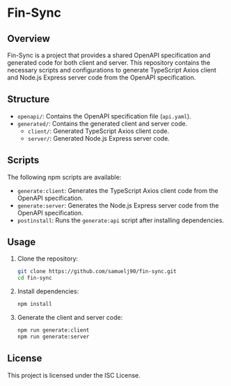 # Fin-Sync

## Overview
Fin-Sync is a project that provides a shared OpenAPI specification and generated code for both client and server. This repository contains the necessary scripts and configurations to generate TypeScript Axios client and Node.js Express server code from the OpenAPI specification.

## Structure
- `openapi/`: Contains the OpenAPI specification file (`api.yaml`).
- `generated/`: Contains the generated client and server code.
  - `client/`: Generated TypeScript Axios client code.
  - `server/`: Generated Node.js Express server code.

## Scripts
The following npm scripts are available:

- `generate:client`: Generates the TypeScript Axios client code from the OpenAPI specification.
- `generate:server`: Generates the Node.js Express server code from the OpenAPI specification.
- `postinstall`: Runs the `generate:api` script after installing dependencies.

## Usage
1. Clone the repository:
   ```sh
   git clone https://github.com/samuelj90/fin-sync.git
   cd fin-sync
   ```

2. Install dependencies:
   ```sh
   npm install
   ```

3. Generate the client and server code:
   ```sh
   npm run generate:client
   npm run generate:server
   ```

## License
This project is licensed under the ISC License.
